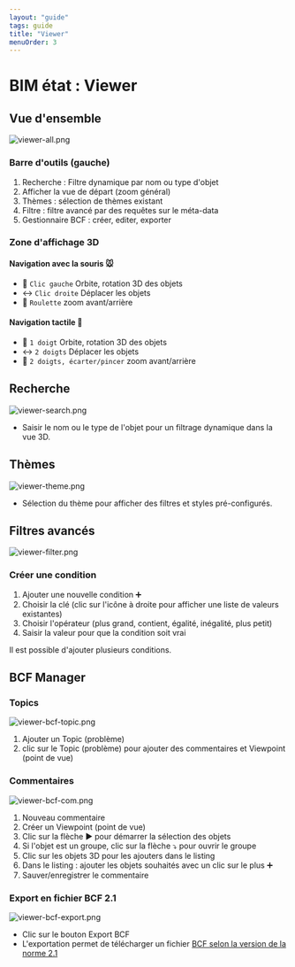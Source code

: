 ```yaml
---
layout: "guide"
tags: guide
title: "Viewer"
menuOrder: 3
---
```


# BIM état : Viewer



## Vue d'ensemble

 ![viewer-all.png](/images/old/viewer-all.png)
 
### Barre d'outils (gauche)
1. Recherche : Filtre dynamique par nom ou type d'objet 
2. Afficher la vue de départ (zoom général)
3. Thèmes : sélection de thèmes existant
4. Filtre : filtre avancé par des requêtes sur le méta-data
5. Gestionnaire BCF : créer, editer, exporter

### Zone d'affichage 3D

#### Navigation avec la souris :mouse:
* :repeat: `Clic gauche` Orbite, rotation 3D des objets
* :left_right_arrow: `Clic droite` Déplacer les objets 
* :mag_right: `Roulette` zoom avant/arrière 

#### Navigation tactile :iphone:
* :repeat: `1 doigt` Orbite, rotation 3D des objets 
* :left_right_arrow: `2 doigts` Déplacer les objets 
* :mag_right: `2 doigts, écarter/pincer` zoom avant/arrière 



## Recherche

![viewer-search.png](/images/old/viewer-search.png)

* Saisir le nom ou le type de l'objet pour un filtrage dynamique dans la vue 3D.



## Thèmes

![viewer-theme.png](/images/old/viewer-theme.png)

* Sélection du thème pour afficher des filtres et styles pré-configurés.


## Filtres avancés

![viewer-filter.png](/images/old/viewer-filter.png)

### Créer une condition

1. Ajouter une nouvelle condition :heavy_plus_sign:
2. Choisir la clé (clic sur l'icône à droite pour afficher une liste de valeurs existantes)
3. Choisir l'opérateur (plus grand, contient, égalité, inégalité, plus petit)
4. Saisir la valeur pour que la condition soit vrai

Il est possible d'ajouter plusieurs conditions.


## BCF Manager

### Topics

![viewer-bcf-topic.png](/images/old/viewer-bcf-topic.png)

1. Ajouter un Topic (problème)
2. clic sur le Topic (problème) pour ajouter des commentaires et Viewpoint (point de vue)


### Commentaires

![viewer-bcf-com.png](/images/old/viewer-bcf-com.png)

1. Nouveau commentaire
2. Créer un Viewpoint (point de vue)
3. Clic sur la flèche :arrow_forward: pour démarrer la sélection des objets
4. Si l'objet est un groupe, clic sur la flèche :arrow_heading_down: pour ouvrir le groupe
5. Clic sur les objets 3D pour les ajouters dans le listing
6. Dans le listing : ajouter les objets souhaités avec un clic sur le plus :heavy_plus_sign:
7. Sauver/enregistrer le commentaire


### Export en fichier BCF 2.1

![viewer-bcf-export.png](/images/old/viewer-bcf-export.png)

* Clic sur le bouton Export BCF
* L'exportation permet de télécharger un fichier [BCF selon la version de la norme 2.1](https://github.com/buildingSMART/BCF-XML)

